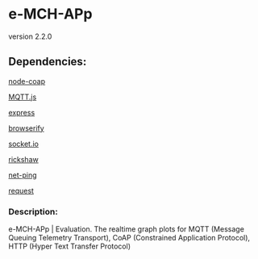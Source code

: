 # e-MCH-APp

version 2.2.0

## Dependencies:

[node-coap](https://github.com/mcollina/node-coap)

[MQTT.js](https://github.com/mqttjs/MQTT.js)

[express](https://www.npmjs.com/package/express)

[browserify](https://www.npmjs.com/package/browserify)

[socket.io](https://www.npmjs.com/package/socket.io)

[rickshaw](https://www.npmjs.com/package/rickshaw)

[net-ping](https://www.npmjs.com/package/net-ping)

[request](https://www.npmjs.com/package/request)

### Description:

e-MCH-APp | Evaluation. The realtime graph plots for MQTT (Message Queuing Telemetry Transport), CoAP (Constrained Application Protocol), HTTP (Hyper Text Transfer Protocol)